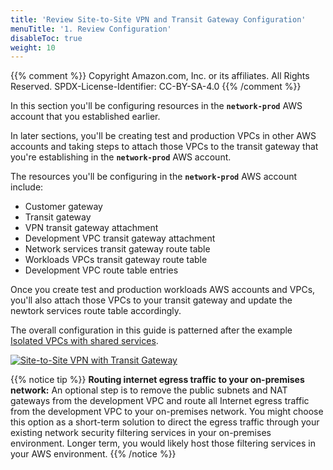 ```yaml
---
title: 'Review Site-to-Site VPN and Transit Gateway Configuration'
menuTitle: '1. Review Configuration'
disableToc: true
weight: 10
---
```


{{% comment %}}
Copyright Amazon.com, Inc. or its affiliates. All Rights Reserved.
SPDX-License-Identifier: CC-BY-SA-4.0
{{% /comment %}}

In this section you'll be configuring resources in the **`network-prod`** AWS account that you established earlier.  

In later sections, you'll be creating test and production VPCs in other AWS accounts and taking steps to attach those VPCs to the transit gateway that you're establishing in the **`network-prod`** AWS account.

The resources you'll be configuring in the **`network-prod`** AWS account include:
* Customer gateway
* Transit gateway
* VPN transit gateway attachment
* Development VPC transit gateway attachment
* Network services transit gateway route table
* Workloads VPCs transit gateway route table
* Development VPC route table entries

Once you create test and production workloads AWS accounts and VPCs, you'll also attach those VPCs to your transit gateway and update the newtork services route table accordingly.

The overall configuration in this guide is patterned after the example [Isolated VPCs with shared services](https://docs.aws.amazon.com/vpc/latest/tgw/transit-gateway-isolated-shared.html).

[![Site-to-Site VPN with Transit Gateway](/images/02-dev-fast-follow/01-hybrid-networking/site-to-site-vpn-tgw-route-tables.png?height=500px)](/images/02-dev-fast-follow/01-hybrid-networking/site-to-site-vpn-tgw-route-tables.png)

{{% notice tip %}}
**Routing internet egress traffic to your on-premises network:** An optional step is to remove the public subnets and NAT gateways from the development VPC and route all Internet egress traffic from the development VPC to your on-premises network. You might choose this option as a short-term solution to direct the egress traffic through your existing network security filtering services in your on-premises environment. Longer term, you would likely host those filtering services in your AWS environment.
{{% /notice %}}